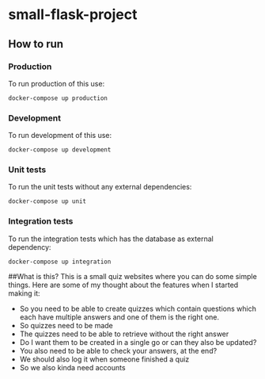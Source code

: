 # small-flask-project

## How to run

### Production
To run production of this use: 
```
docker-compose up production
```

### Development
To run development of this use: 
```
docker-compose up development 
```

### Unit tests
To run the unit tests without any external dependencies: 
```
docker-compose up unit
```

### Integration tests
To run the integration tests which has the database as external dependency: 
```
docker-compose up integration
```


##What is this?
This is a small quiz websites where you can do some simple things. Here are some of my thought about the features when I started making it: 
- So you need to be able to create quizzes which contain questions which each have multiple answers and one of them is the right one. 
- So quizzes need to be made
- The quizzes need to be able to retrieve without the right answer
- Do I want them to be created in a single go or can they also be updated? 
- You also need to be able to check your answers, at the end?
- We should also log it when someone finished a quiz
- So we also kinda need accounts

